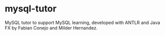 # mysql-tutor
MySQL tutor to support MySQL learning, developed with ANTLR and Java FX by Fabian Conejo and Milder Hernandez.
